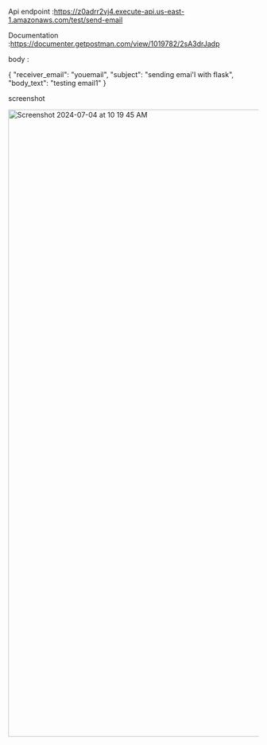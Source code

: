 
Api endpoint  :https://z0adrr2vj4.execute-api.us-east-1.amazonaws.com/test/send-email

Documentation :https://documenter.getpostman.com/view/1019782/2sA3drJadp

body :


{
  "receiver_email": "youemail",
  "subject": "sending emai'l with flask",
  "body_text": "testing email1"
}


screenshot 

<img width="1262" alt="Screenshot 2024-07-04 at 10 19 45 AM" src="https://github.com/MANISH3600/flask-email/assets/141218115/5c6c84fc-045c-4b4e-8a51-9434a8c5cf77">

